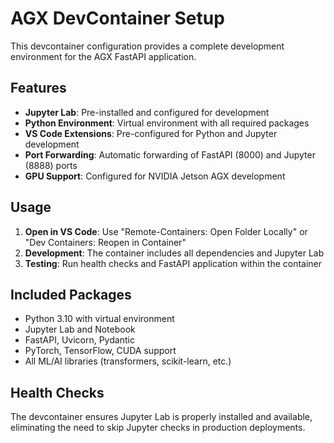 # AGX DevContainer Setup

This devcontainer configuration provides a complete development environment for the AGX FastAPI application.

## Features

- **Jupyter Lab**: Pre-installed and configured for development
- **Python Environment**: Virtual environment with all required packages
- **VS Code Extensions**: Pre-configured for Python and Jupyter development
- **Port Forwarding**: Automatic forwarding of FastAPI (8000) and Jupyter (8888) ports
- **GPU Support**: Configured for NVIDIA Jetson AGX development

## Usage

1. **Open in VS Code**: Use "Remote-Containers: Open Folder Locally" or "Dev Containers: Reopen in Container"
2. **Development**: The container includes all dependencies and Jupyter Lab
3. **Testing**: Run health checks and FastAPI application within the container

## Included Packages

- Python 3.10 with virtual environment
- Jupyter Lab and Notebook
- FastAPI, Uvicorn, Pydantic
- PyTorch, TensorFlow, CUDA support
- All ML/AI libraries (transformers, scikit-learn, etc.)

## Health Checks

The devcontainer ensures Jupyter Lab is properly installed and available, eliminating the need to skip Jupyter checks in production deployments.
